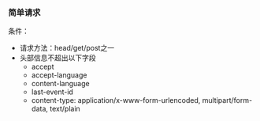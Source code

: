 ### 简单请求

条件：

- 请求方法：head/get/post之一
- 头部信息不超出以下字段
  - accept
  - accept-language
  - content-language
  - last-event-id
  - content-type: application/x-www-form-urlencoded, multipart/form-data, text/plain

